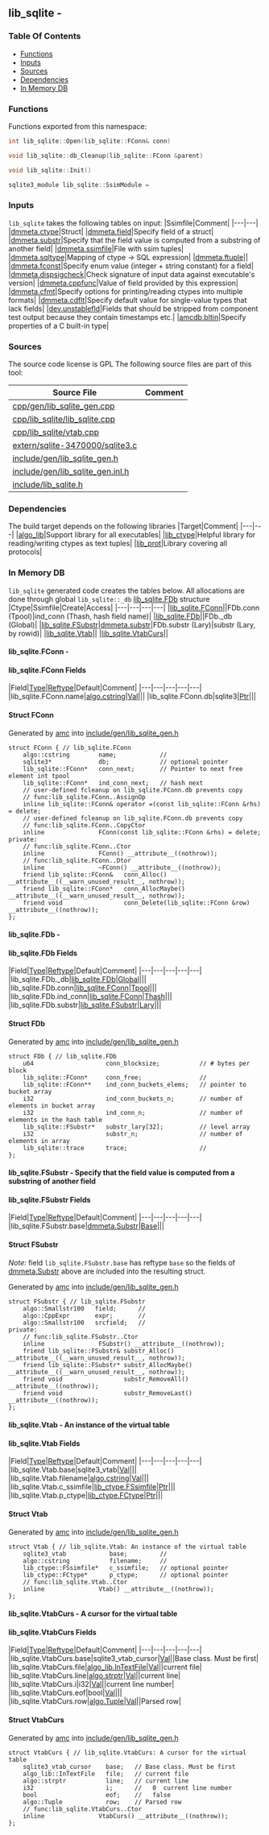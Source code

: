 ## lib_sqlite -


### Table Of Contents
<a href="#table-of-contents"></a>
<!-- dev.mdmark  mdmark:MDSECTION  state:BEG_AUTO  param:Toc -->
&nbsp;&nbsp;&bull;&nbsp;  [Functions](#functions)<br/>
&nbsp;&nbsp;&bull;&nbsp;  [Inputs](#inputs)<br/>
&nbsp;&nbsp;&bull;&nbsp;  [Sources](#sources)<br/>
&nbsp;&nbsp;&bull;&nbsp;  [Dependencies](#dependencies)<br/>
&nbsp;&nbsp;&bull;&nbsp;  [In Memory DB](#in-memory-db)<br/>

<!-- dev.mdmark  mdmark:MDSECTION  state:END_AUTO  param:Toc -->

### Functions
<a href="#functions"></a>
<!-- dev.mdmark  mdmark:MDSECTION  state:BEG_AUTO  param:Functions -->
Functions exported from this namespace:

```c++
int lib_sqlite::Open(lib_sqlite::FConn& conn) 
```

```c++
void lib_sqlite::db_Cleanup(lib_sqlite::FConn &parent) 
```

```c++
void lib_sqlite::Init() 
```

```c++
sqlite3_module lib_sqlite::SsimModule = 
```

<!-- dev.mdmark  mdmark:MDSECTION  state:END_AUTO  param:Functions -->

### Inputs
<a href="#inputs"></a>
<!-- dev.mdmark  mdmark:MDSECTION  state:BEG_AUTO  param:Inputs -->
`lib_sqlite` takes the following tables on input:
|Ssimfile|Comment|
|---|---|
|[dmmeta.ctype](/txt/ssimdb/dmmeta/ctype.md)|Struct|
|[dmmeta.field](/txt/ssimdb/dmmeta/field.md)|Specify field of a struct|
|[dmmeta.substr](/txt/ssimdb/dmmeta/substr.md)|Specify that the field value is computed from a substring of another field|
|[dmmeta.ssimfile](/txt/ssimdb/dmmeta/ssimfile.md)|File with ssim tuples|
|[dmmeta.sqltype](/txt/ssimdb/dmmeta/sqltype.md)|Mapping of ctype -> SQL expression|
|[dmmeta.ftuple](/txt/ssimdb/dmmeta/ftuple.md)||
|[dmmeta.fconst](/txt/ssimdb/dmmeta/fconst.md)|Specify enum value (integer + string constant) for a field|
|[dmmeta.dispsigcheck](/txt/ssimdb/dmmeta/dispsigcheck.md)|Check signature of input data against executable's version|
|[dmmeta.cppfunc](/txt/ssimdb/dmmeta/cppfunc.md)|Value of field provided by this expression|
|[dmmeta.cfmt](/txt/ssimdb/dmmeta/cfmt.md)|Specify options for printing/reading ctypes into multiple formats|
|[dmmeta.cdflt](/txt/ssimdb/dmmeta/cdflt.md)|Specify default value for single-value types that lack fields|
|[dev.unstablefld](/txt/ssimdb/dev/unstablefld.md)|Fields that should be stripped from component test output because they contain timestamps etc.|
|[amcdb.bltin](/txt/ssimdb/amcdb/bltin.md)|Specify properties of a C built-in type|

<!-- dev.mdmark  mdmark:MDSECTION  state:END_AUTO  param:Inputs -->

### Sources
<a href="#sources"></a>
<!-- dev.mdmark  mdmark:MDSECTION  state:BEG_AUTO  param:Sources -->
The source code license is GPL
The following source files are part of this tool:

|Source File|Comment|
|---|---|
|[cpp/gen/lib_sqlite_gen.cpp](/cpp/gen/lib_sqlite_gen.cpp)||
|[cpp/lib_sqlite/lib_sqlite.cpp](/cpp/lib_sqlite/lib_sqlite.cpp)||
|[cpp/lib_sqlite/vtab.cpp](/cpp/lib_sqlite/vtab.cpp)||
|[extern/sqlite-3470000/sqlite3.c](/extern/sqlite-3470000/sqlite3.c)||
|[include/gen/lib_sqlite_gen.h](/include/gen/lib_sqlite_gen.h)||
|[include/gen/lib_sqlite_gen.inl.h](/include/gen/lib_sqlite_gen.inl.h)||
|[include/lib_sqlite.h](/include/lib_sqlite.h)||

<!-- dev.mdmark  mdmark:MDSECTION  state:END_AUTO  param:Sources -->

### Dependencies
<a href="#dependencies"></a>
<!-- dev.mdmark  mdmark:MDSECTION  state:BEG_AUTO  param:Dependencies -->
The build target depends on the following libraries
|Target|Comment|
|---|---|
|[algo_lib](/txt/lib/algo_lib/README.md)|Support library for all executables|
|[lib_ctype](/txt/lib/lib_ctype/README.md)|Helpful library for reading/writing ctypes as text tuples|
|[lib_prot](/txt/lib/lib_prot/README.md)|Library covering all protocols|

<!-- dev.mdmark  mdmark:MDSECTION  state:END_AUTO  param:Dependencies -->

### In Memory DB
<a href="#in-memory-db"></a>
<!-- dev.mdmark  mdmark:MDSECTION  state:BEG_AUTO  param:Imdb -->
`lib_sqlite` generated code creates the tables below.
All allocations are done through global `lib_sqlite::_db` [lib_sqlite.FDb](#lib_sqlite-fdb) structure
|Ctype|Ssimfile|Create|Access|
|---|---|---|---|
|[lib_sqlite.FConn](#lib_sqlite-fconn)||FDb.conn (Tpool)|ind_conn (Thash, hash field name)|
|[lib_sqlite.FDb](#lib_sqlite-fdb)||FDb._db (Global)|
|[lib_sqlite.FSubstr](#lib_sqlite-fsubstr)|[dmmeta.substr](/txt/ssimdb/dmmeta/substr.md)|FDb.substr (Lary)|substr (Lary, by rowid)|
|[lib_sqlite.Vtab](#lib_sqlite-vtab)||
|[lib_sqlite.VtabCurs](#lib_sqlite-vtabcurs)||

#### lib_sqlite.FConn - 
<a href="#lib_sqlite-fconn"></a>

#### lib_sqlite.FConn Fields
<a href="#lib_sqlite-fconn-fields"></a>
|Field|[Type](/txt/ssimdb/dmmeta/ctype.md)|[Reftype](/txt/ssimdb/dmmeta/reftype.md)|Default|Comment|
|---|---|---|---|---|
|lib_sqlite.FConn.name|[algo.cstring](/txt/protocol/algo/cstring.md)|[Val](/txt/exe/amc/reftypes.md#val)|||
|lib_sqlite.FConn.db|sqlite3|[Ptr](/txt/exe/amc/reftypes.md#ptr)|||

#### Struct FConn
<a href="#struct-fconn"></a>
Generated by [amc](/txt/exe/amc/README.md) into [include/gen/lib_sqlite_gen.h](/include/gen/lib_sqlite_gen.h)
```
struct FConn { // lib_sqlite.FConn
    algo::cstring        name;            //
    sqlite3*             db;              // optional pointer
    lib_sqlite::FConn*   conn_next;       // Pointer to next free element int tpool
    lib_sqlite::FConn*   ind_conn_next;   // hash next
    // user-defined fcleanup on lib_sqlite.FConn.db prevents copy
    // func:lib_sqlite.FConn..AssignOp
    inline lib_sqlite::FConn& operator =(const lib_sqlite::FConn &rhs) = delete;
    // user-defined fcleanup on lib_sqlite.FConn.db prevents copy
    // func:lib_sqlite.FConn..CopyCtor
    inline               FConn(const lib_sqlite::FConn &rhs) = delete;
private:
    // func:lib_sqlite.FConn..Ctor
    inline               FConn() __attribute__((nothrow));
    // func:lib_sqlite.FConn..Dtor
    inline               ~FConn() __attribute__((nothrow));
    friend lib_sqlite::FConn&   conn_Alloc() __attribute__((__warn_unused_result__, nothrow));
    friend lib_sqlite::FConn*   conn_AllocMaybe() __attribute__((__warn_unused_result__, nothrow));
    friend void                 conn_Delete(lib_sqlite::FConn &row) __attribute__((nothrow));
};
```

#### lib_sqlite.FDb - 
<a href="#lib_sqlite-fdb"></a>

#### lib_sqlite.FDb Fields
<a href="#lib_sqlite-fdb-fields"></a>
|Field|[Type](/txt/ssimdb/dmmeta/ctype.md)|[Reftype](/txt/ssimdb/dmmeta/reftype.md)|Default|Comment|
|---|---|---|---|---|
|lib_sqlite.FDb._db|[lib_sqlite.FDb](/txt/lib/lib_sqlite/README.md#lib_sqlite-fdb)|[Global](/txt/exe/amc/reftypes.md#global)|||
|lib_sqlite.FDb.conn|[lib_sqlite.FConn](/txt/lib/lib_sqlite/README.md#lib_sqlite-fconn)|[Tpool](/txt/exe/amc/reftypes.md#tpool)|||
|lib_sqlite.FDb.ind_conn|[lib_sqlite.FConn](/txt/lib/lib_sqlite/README.md#lib_sqlite-fconn)|[Thash](/txt/exe/amc/reftypes.md#thash)|||
|lib_sqlite.FDb.substr|[lib_sqlite.FSubstr](/txt/lib/lib_sqlite/README.md#lib_sqlite-fsubstr)|[Lary](/txt/exe/amc/reftypes.md#lary)|||

#### Struct FDb
<a href="#struct-fdb"></a>
Generated by [amc](/txt/exe/amc/README.md) into [include/gen/lib_sqlite_gen.h](/include/gen/lib_sqlite_gen.h)
```
struct FDb { // lib_sqlite.FDb
    u64                    conn_blocksize;           // # bytes per block
    lib_sqlite::FConn*     conn_free;                //
    lib_sqlite::FConn**    ind_conn_buckets_elems;   // pointer to bucket array
    i32                    ind_conn_buckets_n;       // number of elements in bucket array
    i32                    ind_conn_n;               // number of elements in the hash table
    lib_sqlite::FSubstr*   substr_lary[32];          // level array
    i32                    substr_n;                 // number of elements in array
    lib_sqlite::trace      trace;                    //
};
```

#### lib_sqlite.FSubstr - Specify that the field value is computed from a substring of another field
<a href="#lib_sqlite-fsubstr"></a>

#### lib_sqlite.FSubstr Fields
<a href="#lib_sqlite-fsubstr-fields"></a>
|Field|[Type](/txt/ssimdb/dmmeta/ctype.md)|[Reftype](/txt/ssimdb/dmmeta/reftype.md)|Default|Comment|
|---|---|---|---|---|
|lib_sqlite.FSubstr.base|[dmmeta.Substr](/txt/ssimdb/dmmeta/substr.md)|[Base](/txt/ssimdb/dmmeta/substr.md)|||

#### Struct FSubstr
<a href="#struct-fsubstr"></a>
*Note:* field ``lib_sqlite.FSubstr.base`` has reftype ``base`` so the fields of [dmmeta.Substr](/txt/ssimdb/dmmeta/substr.md) above are included into the resulting struct.

Generated by [amc](/txt/exe/amc/README.md) into [include/gen/lib_sqlite_gen.h](/include/gen/lib_sqlite_gen.h)
```
struct FSubstr { // lib_sqlite.FSubstr
    algo::Smallstr100   field;      //
    algo::CppExpr       expr;       //
    algo::Smallstr100   srcfield;   //
private:
    // func:lib_sqlite.FSubstr..Ctor
    inline               FSubstr() __attribute__((nothrow));
    friend lib_sqlite::FSubstr& substr_Alloc() __attribute__((__warn_unused_result__, nothrow));
    friend lib_sqlite::FSubstr* substr_AllocMaybe() __attribute__((__warn_unused_result__, nothrow));
    friend void                 substr_RemoveAll() __attribute__((nothrow));
    friend void                 substr_RemoveLast() __attribute__((nothrow));
};
```

#### lib_sqlite.Vtab - An instance of the virtual table
<a href="#lib_sqlite-vtab"></a>

#### lib_sqlite.Vtab Fields
<a href="#lib_sqlite-vtab-fields"></a>
|Field|[Type](/txt/ssimdb/dmmeta/ctype.md)|[Reftype](/txt/ssimdb/dmmeta/reftype.md)|Default|Comment|
|---|---|---|---|---|
|lib_sqlite.Vtab.base|sqlite3_vtab|[Val](/txt/exe/amc/reftypes.md#val)|||
|lib_sqlite.Vtab.filename|[algo.cstring](/txt/protocol/algo/cstring.md)|[Val](/txt/exe/amc/reftypes.md#val)|||
|lib_sqlite.Vtab.c_ssimfile|[lib_ctype.FSsimfile](/txt/lib/lib_ctype/README.md#lib_ctype-fssimfile)|[Ptr](/txt/exe/amc/reftypes.md#ptr)|||
|lib_sqlite.Vtab.p_ctype|[lib_ctype.FCtype](/txt/lib/lib_ctype/README.md#lib_ctype-fctype)|[Ptr](/txt/exe/amc/reftypes.md#ptr)|||

#### Struct Vtab
<a href="#struct-vtab"></a>
Generated by [amc](/txt/exe/amc/README.md) into [include/gen/lib_sqlite_gen.h](/include/gen/lib_sqlite_gen.h)
```
struct Vtab { // lib_sqlite.Vtab: An instance of the virtual table
    sqlite3_vtab            base;         //
    algo::cstring           filename;     //
    lib_ctype::FSsimfile*   c_ssimfile;   // optional pointer
    lib_ctype::FCtype*      p_ctype;      // optional pointer
    // func:lib_sqlite.Vtab..Ctor
    inline               Vtab() __attribute__((nothrow));
};
```

#### lib_sqlite.VtabCurs - A cursor for the virtual table
<a href="#lib_sqlite-vtabcurs"></a>

#### lib_sqlite.VtabCurs Fields
<a href="#lib_sqlite-vtabcurs-fields"></a>
|Field|[Type](/txt/ssimdb/dmmeta/ctype.md)|[Reftype](/txt/ssimdb/dmmeta/reftype.md)|Default|Comment|
|---|---|---|---|---|
|lib_sqlite.VtabCurs.base|sqlite3_vtab_cursor|[Val](/txt/exe/amc/reftypes.md#val)||Base class. Must be first|
|lib_sqlite.VtabCurs.file|[algo_lib.InTextFile](/txt/lib/algo_lib/README.md#algo_lib-intextfile)|[Val](/txt/exe/amc/reftypes.md#val)||current file|
|lib_sqlite.VtabCurs.line|[algo.strptr](/txt/protocol/algo/strptr.md)|[Val](/txt/exe/amc/reftypes.md#val)||current line|
|lib_sqlite.VtabCurs.i|i32|[Val](/txt/exe/amc/reftypes.md#val)||current line number|
|lib_sqlite.VtabCurs.eof|bool|[Val](/txt/exe/amc/reftypes.md#val)|||
|lib_sqlite.VtabCurs.row|[algo.Tuple](/txt/protocol/algo/Tuple.md)|[Val](/txt/exe/amc/reftypes.md#val)||Parsed row|

#### Struct VtabCurs
<a href="#struct-vtabcurs"></a>
Generated by [amc](/txt/exe/amc/README.md) into [include/gen/lib_sqlite_gen.h](/include/gen/lib_sqlite_gen.h)
```
struct VtabCurs { // lib_sqlite.VtabCurs: A cursor for the virtual table
    sqlite3_vtab_cursor    base;   // Base class. Must be first
    algo_lib::InTextFile   file;   // current file
    algo::strptr           line;   // current line
    i32                    i;      //   0  current line number
    bool                   eof;    //   false
    algo::Tuple            row;    // Parsed row
    // func:lib_sqlite.VtabCurs..Ctor
    inline               VtabCurs() __attribute__((nothrow));
};
```

<!-- dev.mdmark  mdmark:MDSECTION  state:END_AUTO  param:Imdb -->

